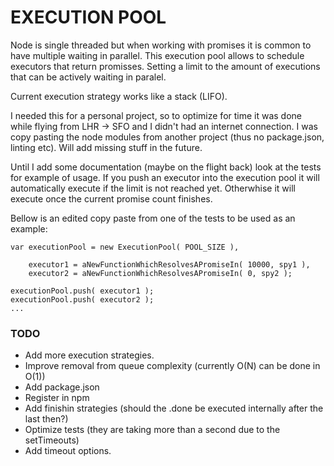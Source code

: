 EXECUTION POOL
========================

Node is single threaded but when working with promises it is common to have multiple waiting in parallel. This execution pool allows to schedule executors that return promisses. Setting a limit to the amount of executions that can be actively waiting in paralel. 

Current execution strategy works like a stack (LIFO).

I needed this for a personal project, so to optimize for time it was done while flying from LHR -> SFO and I didn't had an internet connection. I was copy pasting the node modules from another project (thus no package.json, linting etc). Will add missing stuff in the future.

Until I add some documentation (maybe on the flight back) look at the tests for example of usage. If you push an executor into the execution pool it will automatically execute if the limit is not reached yet. Otherwhise it will execute once the current promise count finishes.

Bellow is an edited copy paste from one of the tests to be used as an example:

```
var executionPool = new ExecutionPool( POOL_SIZE ),

    executor1 = aNewFunctionWhichResolvesAPromiseIn( 10000, spy1 ),
    executor2 = aNewFunctionWhichResolvesAPromiseIn( 0, spy2 );
            
executionPool.push( executor1 );
executionPool.push( executor2 );
...

```

### TODO

- Add more execution strategies.
- Improve removal from queue complexity (currently O(N) can be done in O(1))
- Add package.json
- Register in npm
- Add finishin strategies (should the .done be executed internally after the last then?)
- Optimize tests (they are taking more than a second due to the setTimeouts)
- Add timeout options.
